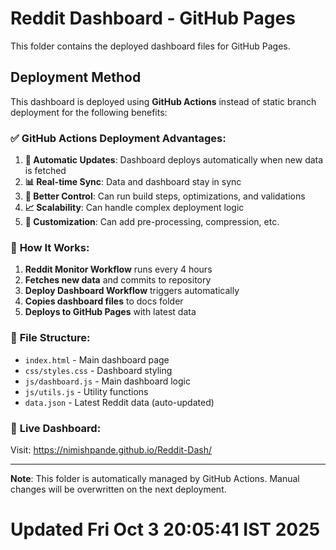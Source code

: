 # Reddit Dashboard - GitHub Pages

This folder contains the deployed dashboard files for GitHub Pages.

## Deployment Method

This dashboard is deployed using **GitHub Actions** instead of static branch deployment for the following benefits:

### ✅ **GitHub Actions Deployment Advantages:**

1. **🔄 Automatic Updates**: Dashboard deploys automatically when new data is fetched
2. **📊 Real-time Sync**: Data and dashboard stay in sync
3. **🚀 Better Control**: Can run build steps, optimizations, and validations
4. **📈 Scalability**: Can handle complex deployment logic
5. **🔧 Customization**: Can add pre-processing, compression, etc.

### 🔄 **How It Works:**

1. **Reddit Monitor Workflow** runs every 4 hours
2. **Fetches new data** and commits to repository
3. **Deploy Dashboard Workflow** triggers automatically
4. **Copies dashboard files** to docs folder
5. **Deploys to GitHub Pages** with latest data

### 📁 **File Structure:**

- `index.html` - Main dashboard page
- `css/styles.css` - Dashboard styling
- `js/dashboard.js` - Main dashboard logic
- `js/utils.js` - Utility functions
- `data.json` - Latest Reddit data (auto-updated)

### 🚀 **Live Dashboard:**

Visit: https://nimishpande.github.io/Reddit-Dash/

---

**Note**: This folder is automatically managed by GitHub Actions. Manual changes will be overwritten on the next deployment.
# Updated Fri Oct  3 20:05:41 IST 2025
